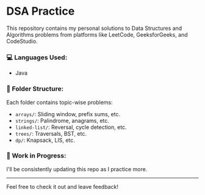 # DSA Practice

This repository contains my personal solutions to Data Structures and Algorithms problems from platforms like LeetCode, GeeksforGeeks, and CodeStudio.

### 💻 Languages Used:
- Java

### 📁 Folder Structure:
Each folder contains topic-wise problems:
- `arrays/`: Sliding window, prefix sums, etc.
- `strings/`: Palindrome, anagrams, etc.
- `linked-list/`: Reversal, cycle detection, etc.
- `trees/`: Traversals, BST, etc.
- `dp/`: Knapsack, LIS, etc.

### 🔁 Work in Progress:
I'll be consistently updating this repo as I practice more.

---

Feel free to check it out and leave feedback!
